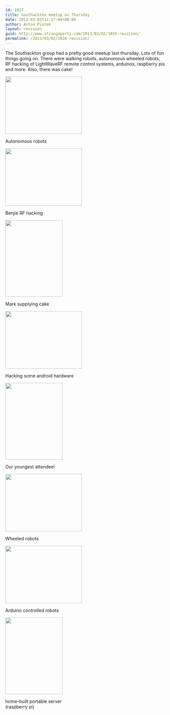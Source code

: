 ```yaml
---
id: 1027
title: Southackton meetup on Thursday
date: 2013-03-02T11:17:04+00:00
author: Anton Piatek
layout: revision
guid: http://www.strangeparty.com/2013/03/02/1026-revision/
permalink: /2013/03/02/1026-revision/
---
```

The Southackton group had a pretty good meetup last thursday. Lots of fun things going on. There were walking robots, autonomous wheeled robots, RF hacking of LightWaveRF remote control systems, arduinos, raspberry pis and more. Also, there was cake!

<div style="width: 250px" class="wp-caption aligncenter">
  <a href="http://www.flickr.com/photos/32898341@N00/8519993025"><img alt="" src="http://farm9.staticflickr.com/8387/8519993025_ccd1360ea5_m.jpg" width="240" height="180" /></a>
  
  <p class="wp-caption-text">
    Autonomous robots
  </p>
</div>

<div style="width: 250px" class="wp-caption aligncenter">
  <a href="http://www.flickr.com/photos/32898341@N00/8519992605"><img alt="" src="http://farm9.staticflickr.com/8087/8519992605_4304886f62_m.jpg" width="240" height="180" /></a>
  
  <p class="wp-caption-text">
    Benjie RF hacking
  </p>
</div>

<div style="width: 190px" class="wp-caption aligncenter">
  <a href="http://www.flickr.com/photos/32898341@N00/8519992181"><img alt="" src="http://farm9.staticflickr.com/8248/8519992181_b101cf71a6_m.jpg" width="180" height="240" /></a>
  
  <p class="wp-caption-text">
    Mark supplying cake
  </p>
</div>

<div style="width: 250px" class="wp-caption aligncenter">
  <a href="http://www.flickr.com/photos/32898341@N00/8521103232"><img alt="" src="http://farm9.staticflickr.com/8091/8521103232_d3b0a57680_m.jpg" width="240" height="180" /></a>
  
  <p class="wp-caption-text">
    Hacking some android hardware
  </p>
</div>

<div style="width: 190px" class="wp-caption aligncenter">
  <a href="http://www.flickr.com/photos/32898341@N00/8519991207"><img alt="" src="http://farm9.staticflickr.com/8244/8519991207_f74ed2de74_m.jpg" width="180" height="240" /></a>
  
  <p class="wp-caption-text">
    Our youngest attendee!
  </p>
</div>

<div style="width: 250px" class="wp-caption aligncenter">
  <a href="http://www.flickr.com/photos/32898341@N00/8521102224"><img alt="" src="http://farm9.staticflickr.com/8107/8521102224_5a609ff9ba_m.jpg" width="240" height="180" /></a>
  
  <p class="wp-caption-text">
    Wheeled robots
  </p>
</div>

<div style="width: 250px" class="wp-caption aligncenter">
  <a href="http://www.flickr.com/photos/32898341@N00/8519990057"><img alt="" src="http://farm9.staticflickr.com/8237/8519990057_9f894ef0b9_m.jpg" width="240" height="180" /></a>
  
  <p class="wp-caption-text">
    Arduino controlled robots
  </p>
</div>

<div style="width: 190px" class="wp-caption aligncenter">
  <a href="http://www.flickr.com/photos/32898341@N00/8521101056"><img alt="" src="http://farm9.staticflickr.com/8097/8521101056_ea0d73c6af_m.jpg" width="180" height="240" /></a>
  
  <p class="wp-caption-text">
    home-built portable server (raspberry pi)
  </p>
</div>